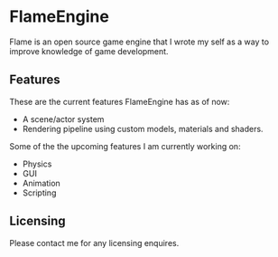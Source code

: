# FlameEngine
Flame is an open source game engine that I wrote my self as a way to improve knowledge of game development.


## Features

These are the current features FlameEngine has as of now:

- A scene/actor system
- Rendering pipeline using custom models, materials and shaders.

Some of the the upcoming features I am currently working on:

- Physics
- GUI
- Animation
- Scripting

## Licensing

Please contact me for any licensing enquires.
